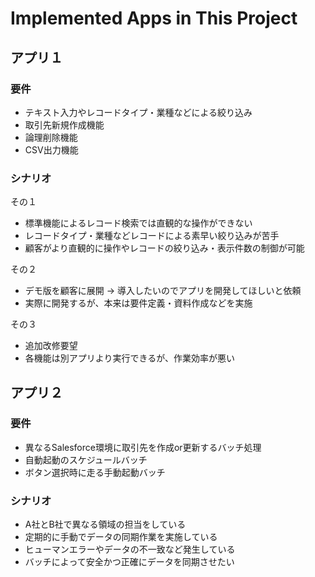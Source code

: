 # Implemented Apps in This Project

## アプリ１

### 要件

- テキスト入力やレコードタイプ・業種などによる絞り込み
- 取引先新規作成機能
- 論理削除機能
- CSV出力機能

### シナリオ

その１

- 標準機能によるレコード検索では直観的な操作ができない
- レコードタイプ・業種などレコードによる素早い絞り込みが苦手
- 顧客がより直観的に操作やレコードの絞り込み・表示件数の制御が可能

その２

- デモ版を顧客に展開 → 導入したいのでアプリを開発してほしいと依頼
- 実際に開発するが、本来は要件定義・資料作成などを実施

その３

- 追加改修要望
- 各機能は別アプリより実行できるが、作業効率が悪い

## アプリ２

### 要件

- 異なるSalesforce環境に取引先を作成or更新するバッチ処理
- 自動起動のスケジュールバッチ
- ボタン選択時に走る手動起動バッチ

### シナリオ

- A社とB社で異なる領域の担当をしている
- 定期的に手動でデータの同期作業を実施している
- ヒューマンエラーやデータの不一致など発生している
- バッチによって安全かつ正確にデータを同期させたい